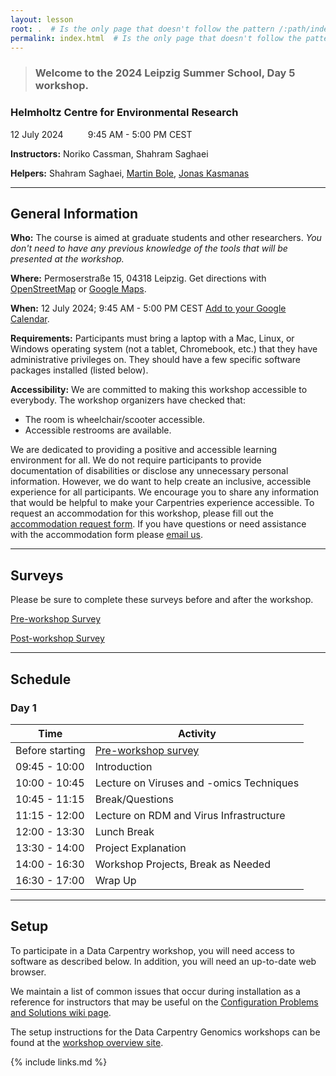 ```yaml
---
layout: lesson
root: .  # Is the only page that doesn't follow the pattern /:path/index.html
permalink: index.html  # Is the only page that doesn't follow the pattern /:path/index.html
---
```



> ### Welcome to the **2024 Leipzig Summer School, Day 5** workshop.
### Helmholtz Centre for Environmental Research
12 July 2024  &nbsp;&nbsp;&nbsp;&nbsp;&nbsp;&nbsp;&nbsp;&nbsp; 9:45 AM - 5:00 PM CEST

**Instructors:** Noriko Cassman, Shahram Saghaei

**Helpers:** Shahram Saghaei, [Martin Bole](mailto:martin.bole@ufz.de), [Jonas Kasmanas](mailto:jonas.kasmanas@ufz.de)

---

## General Information

**Who:** The course is aimed at graduate students and other researchers. *You don't need to have any previous knowledge of the tools that will be presented at the workshop.*

**Where:** Permoserstraße 15, 04318 Leipzig. Get directions with [OpenStreetMap](https://www.openstreetmap.org/) or [Google Maps](https://maps.google.com).

**When:** 12 July 2024; 9:45 AM - 5:00 PM CEST [Add to your Google Calendar](https://calendar.google.com/).

**Requirements:** Participants must bring a laptop with a Mac, Linux, or Windows operating system (not a tablet, Chromebook, etc.) that they have administrative privileges on. They should have a few specific software packages installed (listed below).

**Accessibility:** We are committed to making this workshop accessible to everybody. The workshop organizers have checked that:
- The room is wheelchair/scooter accessible.
- Accessible restrooms are available.

We are dedicated to providing a positive and accessible learning environment for all. We do not require participants to provide documentation of disabilities or disclose any unnecessary personal information. However, we do want to help create an inclusive, accessible experience for all participants. We encourage you to share any information that would be helpful to make your Carpentries experience accessible. To request an accommodation for this workshop, please fill out the [accommodation request form](https://example.com). If you have questions or need assistance with the accommodation form please [email us](mailto:email@example.com).

---

## Surveys

Please be sure to complete these surveys before and after the workshop.

[Pre-workshop Survey](https://example.com/pre-survey)

[Post-workshop Survey](https://example.com/post-survey)

---

## Schedule

### Day 1

| Time            | Activity                                    |
|-----------------|---------------------------------------------|
| Before starting | [Pre-workshop survey](https://example.com)  |
| 09:45 - 10:00   | Introduction                                |
| 10:00 - 10:45   | Lecture on Viruses and -omics Techniques    |
| 10:45 - 11:15   | Break/Questions                             |
| 11:15 - 12:00   | Lecture on RDM and Virus Infrastructure     |
| 12:00 - 13:30   | Lunch Break                                 |
| 13:30 - 14:00   | Project Explanation                         |
| 14:00 - 16:30   | Workshop Projects, Break as Needed          |
| 16:30 - 17:00   | Wrap Up                                     |

---

## Setup

To participate in a Data Carpentry workshop, you will need access to software as described below. In addition, you will need an up-to-date web browser.

We maintain a list of common issues that occur during installation as a reference for instructors that may be useful on the [Configuration Problems and Solutions wiki page](https://example.com/wiki).

The setup instructions for the Data Carpentry Genomics workshops can be found at the [workshop overview site](https://example.com/overview).

{% include links.md %}
